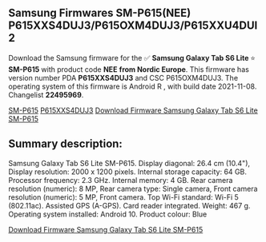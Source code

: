<h2>Samsung Firmwares SM-P615(NEE) P615XXS4DUJ3/P615OXM4DUJ3/P615XXU4DUI2</h2>
Download the Samsung firmware for the ✅ <strong>Samsung Galaxy Tab S6 Lite </strong> ⭐ <strong>SM-P615</strong> with product code <strong>NEE</strong> <strong> from Nordic Europe</strong>. This firmware has version number PDA <strong>P615XXS4DUJ3</strong> and CSC P615OXM4DUJ3. The operating system of this firmware is Android R , with build date 2021-11-08. Changelist <strong>22495969</strong>.


[SM-P615](https://samfirm.shop/samsung/model/SM-P615)
[P615XXS4DUJ3](https://samfirm.shop/samsung/pda/P615XXS4DUJ3)
[Download Firmware Samsung Galaxy Tab S6 Lite SM-P615](https://samfirm.shop/samsung/firmware/472839)
<h2>Summary description:</h2>
<p>Samsung Galaxy Tab S6 Lite SM-P615. Display diagonal: 26.4 cm (10.4"), Display resolution: 2000 x 1200 pixels. Internal storage capacity: 64 GB. Processor frequency: 2.3 GHz. Internal memory: 4 GB. Rear camera resolution (numeric): 8 MP, Rear camera type: Single camera, Front camera resolution (numeric): 5 MP, Front camera. Top Wi-Fi standard: Wi-Fi 5 (802.11ac). Assisted GPS (A-GPS). Card reader integrated. Weight: 467 g. Operating system installed: Android 10. Product colour: Blue</p>


[Download Firmware Samsung Galaxy Tab S6 Lite SM-P615](https://samfirm.shop/samsung/firmware/472839)
